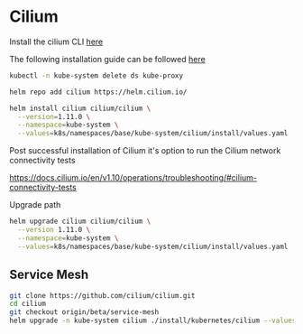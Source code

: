 # Cilium

Install the cilium CLI [here](https://docs.cilium.io/en/stable/gettingstarted/k8s-install-default/)

The following installation guide can be followed [here](https://docs.cilium.io/en/v1.9/gettingstarted/kubeproxy-free/#kubeproxy-free)

```bash
kubectl -n kube-system delete ds kube-proxy
```

```bash
helm repo add cilium https://helm.cilium.io/
```

```bash
helm install cilium cilium/cilium \
  --version=1.11.0 \
  --namespace=kube-system \
  --values=k8s/namespaces/base/kube-system/cilium/install/values.yaml
```

Post successful installation of Cilium it's option to run the Cilium network connectivity tests

https://docs.cilium.io/en/v1.10/operations/troubleshooting/#cilium-connectivity-tests

Upgrade path

```bash
helm upgrade cilium cilium/cilium \
  --version 1.11.0 \
  --namespace=kube-system \
  --values=k8s/namespaces/base/kube-system/cilium/install/values.yaml
```

## Service Mesh

```bash
git clone https://github.com/cilium/cilium.git
cd cilium
git checkout origin/beta/service-mesh
helm upgrade -n kube-system cilium ./install/kubernetes/cilium --values=../k8s-gitops/k8s/namespaces/base/kube-system/cilium/install/values.yaml
```
